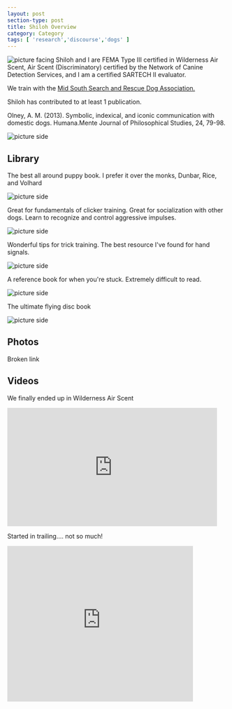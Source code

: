 ```yaml
---
layout: post
section-type: post
title: Shiloh Overview
category: Category
tags: [ 'research','discourse','dogs' ]
---
```

![picture facing](https://blogs.memphis.edu/aolney/files/2019/10/grass_facing.jpg)
Shiloh and I are FEMA Type III certified in Wilderness Air Scent, Air Scent (Discriminatory) certified by the Network of Canine Detection Services, and I am a certified SARTECH II evaluator.

We train with the [Mid South Search and Rescue Dog Association.](https://mssarda.org/)

Shiloh has contributed to at least 1 publication.

Olney, A. M. (2013). Symbolic, indexical, and iconic communication with domestic dogs. Humana.Mente Journal of Philosophical Studies, 24, 79-98. 

![picture side](https://blogs.memphis.edu/aolney/files/2019/10/P1160001.jpg)

## Library

The best all around puppy book. I prefer it over the monks, Dunbar, Rice, and Volhard

![picture side](https://blogs.memphis.edu/aolney/files/2019/10/item_raisepuppy.jpg)

Great for fundamentals of clicker training.
Great for socialization with other dogs.
Learn to recognize and control aggressive impulses.

![picture side](https://blogs.memphis.edu/aolney/files/2019/10/clicktocalm_256a.jpg)

Wonderful tips for trick training. The best resource I've found for hand signals. 

![picture side](https://blogs.memphis.edu/aolney/files/2019/10/pPETS-5594304dt.jpg)

A reference book for when you're stuck. Extremely difficult to read.

![picture side](https://blogs.memphis.edu/aolney/files/2019/10/952b.jpg)

The ultimate flying disc book

![picture side](https://blogs.memphis.edu/aolney/files/2019/10/Disc_Dogs.jpg)


## Photos

Broken link

## Videos

We finally ended up in Wilderness Air Scent

<iframe width="480" height="270" src="https://www.youtube.com/embed/6OftRcn-684" frameborder="0" allowfullscreen></iframe>

Started in trailing.... not so much!

<iframe width="425" height="355" src="https://www.youtube.com/embed/njnjNUtgC9k" frameborder="0" allowfullscreen></iframe>








